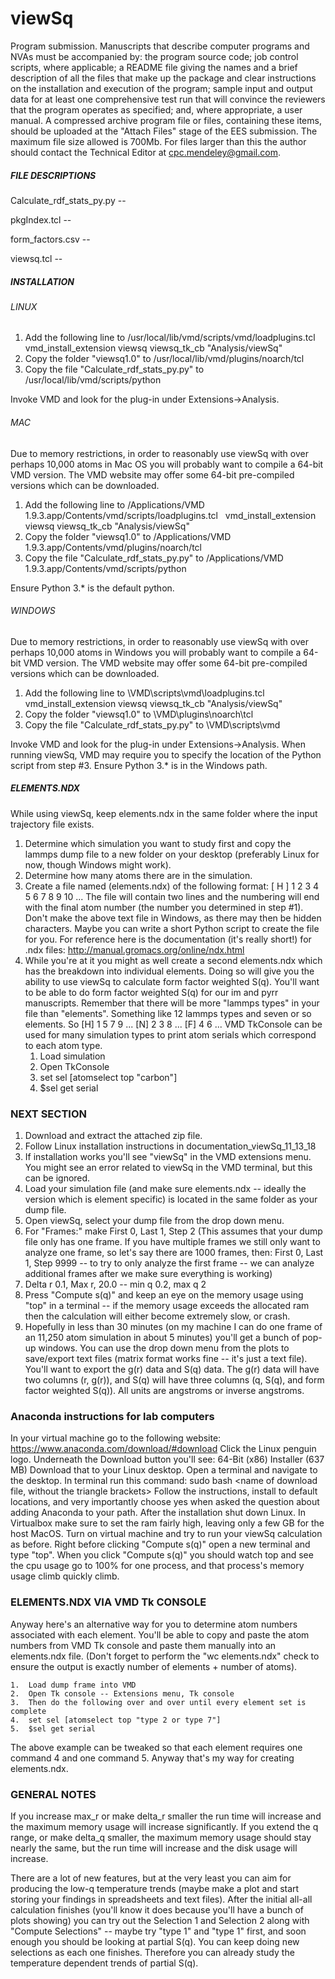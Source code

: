 # viewSq

Program submission. Manuscripts that describe computer programs and NVAs must be accompanied
by: the program source code; job control scripts, where applicable; a README file giving the names and a brief description of all the files that make up the package and clear instructions on the installation and execution of the program; sample input and output data for at least one comprehensive test run that will convince the reviewers that the program operates as specified; and, where appropriate, a user manual.
A compressed archive program file or files, containing these items, should be uploaded at the "Attach Files" stage of the EES submission. The maximum file size allowed is 700Mb. For files larger than this the author should contact the Technical Editor at cpc.mendeley@gmail.com.

##### FILE DESCRIPTIONS

Calculate_rdf_stats_py.py --  


pkgIndex.tcl -- 


form_factors.csv -- 


viewsq.tcl --


##### INSTALLATION



###### LINUX


1. Add the following line to /usr/local/lib/vmd/scripts/vmd/loadplugins.tcl
&nbsp; vmd_install_extension viewsq      viewsq_tk_cb    "Analysis/viewSq"
2. Copy the folder "viewsq1.0" to /usr/local/lib/vmd/plugins/noarch/tcl
3. Copy the file "Calculate_rdf_stats_py.py" to /usr/local/lib/vmd/scripts/python

Invoke VMD and look for the plug-in under Extensions->Analysis. 

###### MAC

Due to memory restrictions, in order to reasonably use viewSq with over perhaps 10,000 atoms in Mac OS you will probably want to compile a 64-bit VMD version. The VMD website may offer some 64-bit pre-compiled versions which can be downloaded.


1. Add the following line to /Applications/VMD 1.9.3.app/Contents/vmd/scripts/loadplugins.tcl
&nbsp; vmd_install_extension viewsq      viewsq_tk_cb    "Analysis/viewSq"
2. Copy the folder "viewsq1.0" to /Applications/VMD 1.9.3.app/Contents/vmd/plugins/noarch/tcl
3. Copy the file "Calculate_rdf_stats_py.py" to /Applications/VMD 1.9.3.app/Contents/vmd/scripts/python

Ensure Python 3.* is the default python.

###### WINDOWS

Due to memory restrictions, in order to reasonably use viewSq with over perhaps 10,000 atoms in Windows you will probably want to compile a 64-bit VMD version. The VMD website may offer some 64-bit pre-compiled versions which can be downloaded.


1. Add the following line to \VMD\scripts\vmd\loadplugins.tcl
&nbsp; vmd_install_extension viewsq      viewsq_tk_cb    "Analysis/viewSq"
2. Copy the folder "viewsq1.0" to \VMD\plugins\noarch\tcl
3. Copy the file "Calculate_rdf_stats_py.py" to \VMD\scripts\vmd

Invoke VMD and look for the plug-in under Extensions->Analysis. When running viewSq, VMD may require you to specify the location of the Python script from step #3.
Ensure Python 3.* is in the Windows path.

##### ELEMENTS.NDX
While using viewSq, keep elements.ndx in the same folder where the input trajectory file exists.
1.  Determine which simulation you want to study first and copy the lammps dump file to a new folder on your desktop (preferably Linux for now, though Windows might work).
2.  Determine how many atoms there are in the simulation.
3.  Create a file named (elements.ndx) of the following format:
[ H  ]
1 2 3 4 5 6 7 8 9 10 ... 
The file will contain two lines and the numbering will end with the final atom number (the number you determined in step #1).
Don't make the above text file in Windows, as there may then be hidden characters. Maybe you can write a short Python script to create the file for you.
For reference here is the documentation (it's really short!) for .ndx files: http://manual.gromacs.org/online/ndx.html
4.  While you're at it you might as well create a second elements.ndx which has the breakdown into individual elements. Doing so will give you the ability to use viewSq to calculate form factor weighted S(q). You'll want to be able to do form factor weighted S(q) for our im and pyrr manuscripts. Remember that there will be more "lammps types" in your file than "elements". Something like 12 lammps types and seven or so elements.
So
[H]
1 5 7 9 ...
[N]
2 3 8 ...
[F]
4 6 ...
VMD TkConsole can be used for many simulation types to print atom serials which correspond to each atom type.
    1.  Load simulation
    2.  Open TkConsole
    3.  set sel [atomselect top "carbon"]
    4.  $sel get serial

### NEXT SECTION ###
1.  Download and extract the attached zip file.
2.  Follow Linux installation instructions in documentation_viewSq_11_13_18
3.  If installation works you'll see "viewSq" in the VMD extensions menu. You might see an error related to viewSq in the VMD terminal, but this can be ignored.
4.  Load your simulation file (and make sure elements.ndx -- ideally the version which is element specific) is located in the same folder as your dump file.
5.  Open viewSq, select your dump file from the drop down menu.
6.  For "Frames:" make First 0, Last 1, Step 2 (This assumes that your dump file only has one frame. If you have multiple frames we still only want to analyze one frame, so let's say there are 1000 frames, then:  First 0, Last 1, Step 9999 -- to try to only analyze the first frame -- we can analyze additional frames after we make sure everything is working)
7.  Delta r 0.1, Max r, 20.0 -- min q 0.2, max q 2
8.  Press "Compute s(q)" and keep an eye on the memory usage using "top" in a terminal -- if the memory usage exceeds the allocated ram then the calculation will either become extremely slow, or crash.
9.  Hopefully in less than 30 minutes (on my machine I can do one frame of an 11,250 atom simulation in about 5 minutes) you'll get a bunch of pop-up windows. You can use the drop down menu from the plots to save/export text files (matrix format works fine -- it's just a text file). You'll want to export the g(r) data and S(q) data. The g(r) data will have two columns (r, g(r)), and S(q) will have three columns (q, S(q), and form factor weighted S(q)). All units are angstroms or inverse angstroms.

### Anaconda instructions for lab computers ###

In your virtual machine go to the following website: https://www.anaconda.com/download/#download
Click the Linux penguin logo. Underneath the Download button you'll see:  64-Bit (x86) Installer (637 MB)
Download that to your Linux desktop.
Open a terminal and navigate to the desktop. In terminal run this command:  sudo bash <name of download file, without the triangle brackets>
Follow the instructions, install to default locations, and very importantly choose yes when asked the question about adding Anaconda to your path.
After the installation shut down Linux.
In Virtualbox make sure to set the ram fairly high, leaving only a few GB for the host MacOS.
Turn on virtual machine and try to run your viewSq calculation as before. Right before clicking "Compute s(q)" open a new terminal and type "top". When you click "Compute s(q)" you should watch top and see the cpu usage go to 100% for one process, and that process's memory usage climb quickly climb.

### ELEMENTS.NDX VIA VMD Tk CONSOLE ###
Anyway here's an alternative way for you to determine atom numbers associated with each element. You'll be able to copy and paste the atom numbers from VMD Tk console and paste them manually into an elements.ndx file. (Don't forget to perform the "wc elements.ndx" check to ensure the output is exactly number of elements + number of atoms).

    1.  Load dump frame into VMD
    2.  Open Tk console -- Extensions menu, Tk console
    3.  Then do the following over and over until every element set is complete
    4.  set sel [atomselect top "type 2 or type 7"]
    5.  $sel get serial
The above example can be tweaked so that each element requires one command 4 and one command 5. Anyway that's my way for creating elements.ndx.

### GENERAL NOTES
If you increase max_r or make delta_r smaller the run time will increase and the maximum memory usage will increase significantly. If you extend the q range, or make delta_q smaller, the maximum memory usage should stay nearly the same, but the run time will increase and the disk usage will increase.

There are a lot of new features, but at the very least you can aim for producing the low-q temperature trends (maybe make a plot and start storing your findings in spreadsheets and text files). After the initial all-all calculation finishes (you'll know it does because you'll have a bunch of plots showing) you can try out the Selection 1 and Selection 2 along with "Compute Selections" -- maybe try "type 1" and "type 1" first, and soon enough you should be looking at partial S(q). You can keep doing new selections as each one finishes. Therefore you can already study the temperature dependent trends of partial S(q).





